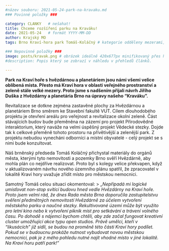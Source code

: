 ```yaml
---
#název souboru: 2021-05-24-park-na-kravaku.md
### Povinné položky ###

category: CLANKY   # nešahat!
title: Chceme rozšíření parku na Kraváku!
date: 2021-05-24   # formát YYYY-MM-DD
author: Krajský MO
tags: Brno Kraví-hora park Tomáš-Koláčný # kategorie odděleny mezerami, např. volby zemědělství životní-prostředí piráti (viz https://jihomoravsky.pirati.cz/tags/)

### Nepovinné položky ###
image: posts/kravak.png # obrázek ideálně 420x677px minifikovaný přes https://tinypng.com/
#description: Popis který se zobrazí v náhledu v přehledů článků.

---
```

**Park na Kraví hoře s hvězdárnou a planetáriem jsou námi všemi velice oblíbená místa. Přesto má Kraví hora v oblasti veřejného prostranství a zeleně stále velké mezery. Proto jsme s nadšením přijali návrh Jiřího Duška z Hvězdárny a planetária Brno na úpravy našeho “Kraváku”.** 

Revitalizace se dotkne zejména zastavěné plochy za Hvězdárnou a planetáriem Brno směrem ke Stavební fakultě VUT. Cílem dlouhodobého projektu je otevření areálu pro veřejnost a revitalizace okolní zeleně. Část stávajících budov bude přeměněna na zázemí pro projekt Přírodovědné interaktorium, který naváže na velmi úspěšný projekt Vědecké stezky. Dojde tak k celkové přeměně tohoto prostoru na přívětivější a zelenější park. Z projektu nebudou vynecháni odborníci a místní obyvatelé - celý projekt se s nimi bude konzultovat. 

Náš brněnský předseda Tomáš Koláčný přichystal materiály do orgánů města, kterými tyto nemovitosti a pozemky Brno svěří Hvězdárně, aby mohla plán co nejdříve realizovat. Proto byl s kolegy velice překvapen, když v aktualizovaném návrhu nového územního plánu spatřil, že zpracovatel v lokalitě Kraví hory uvažuje zřídit místo pro městskou nemocnici. 

Samotný Tomáš celou situaci okomentoval: >  *„Nepřipadá mi logické umisťovat non-stop svítící budovu hned vedle Hvězdárny na Kraví hoře. Proto jsem velmi rád, že dnes Rada města Brna doporučila zastupitelstvu svěření předmětných nemovitostí Hvězdárně za účelem vytvoření městského parku a naučné stezky. Rekultivované území může být využito pro letní kino nebo k vytvoření piknik míst pro setkávání a trávení volného času. Po dohodě s nájemci bychom chtěli, aby zde začal fungovat kreativní cluster umožňující akce typu open studios. Právě umělci, kteří v “likusácích” již sídlí, se budou na proměně této části Kraví hory podílet. Pokud se v budoucnu prokáže nutnost vybudovat novou městskou nemocnici, pak je z mého pohledu nutné najít vhodné místo v jiné lokalitě. Na Kraví horu patří park!”* 
> 
